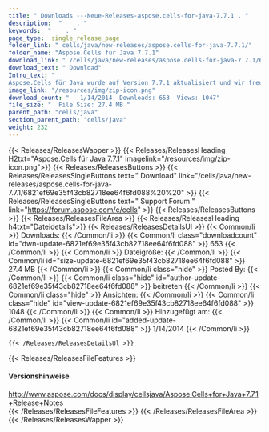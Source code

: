 ```yaml
---
title: " Downloads ---Neue-Releases-aspose.cells-for-java-7.7.1 . "
description:  "    . " 
keywords:  "    . " 
page_type:  single_release_page
folder_link: " cells/java/new-releases/aspose.cells-for-java-7.7.1/"
folder_name: "Aspose.Cells für Java 7.7.1"
download_link: " /cells/java/new-releases/aspose.cells-for-java-7.7.1/6821ef69e35f43cb82718ee64f6fd088"
download_text: " Download"
Intro_text: " 
Aspose.Cells für Java wurde auf Version 7.7.1 aktualisiert und wir freuen uns, ..."
image_link: "/resources/img/zip-icon.png"
download_count: "   1/14/2014  Downloads: 653  Views: 1047"
file_size: "  File Size: 27.4 MB "
parent_path: "cells/java"
section_parent_path: "cells/java"
weight: 232
---
```


{{< Releases/ReleasesWapper >}}
  {{< Releases/ReleasesHeading H2txt="Aspose.Cells für Java 7.7.1" imagelink="/resources/img/zip-icon.png">}}
  {{< Releases/ReleasesButtons >}}
    {{< Releases/ReleasesSingleButtons text=" Download" link="/cells/java/new-releases/aspose.cells-for-java-7.7.1/6821ef69e35f43cb82718ee64f6fd088%20%20" >}}
    {{< Releases/ReleasesSingleButtons text=" Support Forum " link="https://forum.aspose.com/c/cells" >}}
  {{< Releases/ReleasesButtons >}}
  {{< Releases/ReleasesFileArea >}}
    {{< Releases/ReleasesHeading h4txt="Dateidetails">}}
    {{< Releases/ReleasesDetailsUl >}}
            {{< Common/li >}} Downloads: {{< /Common/li >}}
      {{< Common/li class="downloadcount" id="dwn-update-6821ef69e35f43cb82718ee64f6fd088" >}} 653 {{< /Common/li >}}
      {{< Common/li >}} Dateigröße: {{< /Common/li >}}
      {{< Common/li id="size-update-6821ef69e35f43cb82718ee64f6fd088" >}} 27.4 MB {{< /Common/li >}} 
      {{< Common/li  class="hide" >}} Posted By: {{< /Common/li >}} 
      {{< Common/li class="hide" id="author-update-6821ef69e35f43cb82718ee64f6fd088" >}} beitreten {{< /Common/li >}}
      {{< Common/li class="hide" >}} Ansichten: {{< /Common/li >}}
      {{< Common/li class="hide" id="view-update-6821ef69e35f43cb82718ee64f6fd088" >}} 1048 {{< /Common/li >}}
      {{< Common/li >}} Hinzugefügt am: {{< /Common/li >}}
      {{< Common/li id="added-update-6821ef69e35f43cb82718ee64f6fd088" >}} 1/14/2014 {{< /Common/li >}} 

    {{< /Releases/ReleasesDetailsUl >}}

  {{< Releases/ReleasesFileFeatures >}}
      <h4>Versionshinweise</h4><div> <a href="http://www.aspose.com/docs/display/cellsjava/Aspose.Cells+for+Java+7.7.1+Release+Notes">http://www.aspose.com/docs/display/cellsjava/Aspose.Cells+for+Java+7.7.1+Release+Notes</a></div>
  {{< /Releases/ReleasesFileFeatures >}}
 {{< /Releases/ReleasesFileArea >}}
{{< /Releases/ReleasesWapper >}}




